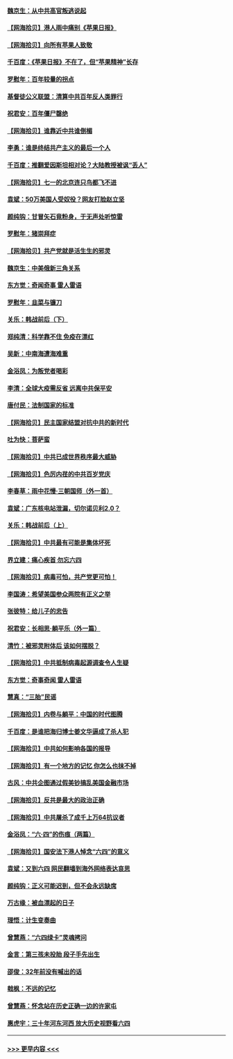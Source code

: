 #### [魏京生：从中共高官叛逃说起](../pages/nsc993/n13048997.md?t=06261552) 
#### [【网海拾贝】港人雨中痛别《苹果日报》](../pages/nsc993/n13048941.md?t=06261552) 
#### [【网海拾贝】向所有苹果人致敬](../pages/nsc993/n13046795.md?t=06261552) 
#### [千百度：《苹果日报》不在了，但“苹果精神”长存](../pages/nsc993/n13046703.md?t=06261552) 
#### [罗慰年：百年较量的拐点](../pages/nsc993/n13046542.md?t=06261552) 
#### [基督徒公义联盟：清算中共百年反人类罪行](../pages/nsc993/n13046499.md?t=06261552) 
#### [祝君安：百年僵尸罄绝](../pages/nsc993/n13045595.md?t=06261552) 
#### [【网海拾贝】谁靠近中共谁倒楣](../pages/nsc993/n13044667.md?t=06261552) 
#### [李勇：谁是终结共产主义的最后一个人](../pages/nsc993/n13044397.md?t=06261552) 
#### [千百度：推翻爱因斯坦相对论？大陆教授被讽“丢人”](../pages/nsc993/n13043908.md?t=06261552) 
#### [【网海拾贝】七一的北京连只鸟都飞不进](../pages/nsc993/n13041377.md?t=06261552) 
#### [袁斌：50万美国人受奴役？网友打脸赵立坚](../pages/nsc993/n13041330.md?t=06261552) 
#### [颜纯钩：甘冒矢石竟粉身，于无声处听惊雷](../pages/nsc993/n13041140.md?t=06261552) 
#### [罗慰年：猪崇拜症](../pages/nsc993/n13041071.md?t=06261552) 
#### [【网海拾贝】共产党就是活生生的邪灵](../pages/nsc993/n13036627.md?t=06261552) 
#### [魏京生：中美俄新三角关系](../pages/nsc993/n13035986.md?t=06261552) 
#### [东方觉：奇闻奇事 雷人雷语](../pages/nsc993/n13035878.md?t=06261552) 
#### [罗慰年：韭菜与镰刀](../pages/nsc993/n13034374.md?t=06261552) 
#### [关乐：韩战前后（下）](../pages/nsc993/n13034113.md?t=06261552) 
#### [郑纯清：科学靠不住 免疫在漂红](../pages/nsc993/n13034093.md?t=06261552) 
#### [吴新：中南海遭海难重](../pages/nsc993/n13034084.md?t=06261552) 
#### [金浴凤：为叛党者喝彩](../pages/nsc993/n13034058.md?t=06261552) 
#### [李清：全球大疫需反省 远离中共保平安](../pages/nsc993/n13033784.md?t=06261552) 
#### [唐付民：法制国家的标准](../pages/nsc993/n13032944.md?t=06261552) 
#### [【网海拾贝】民主国家结盟对抗中共的新时代](../pages/nsc993/n13031717.md?t=06261552) 
#### [吐为快：菩萨蛮](../pages/nsc993/n13030033.md?t=06261552) 
#### [【网海拾贝】中共已成世界秩序最大威胁](../pages/nsc993/n13028138.md?t=06261552) 
#### [【网海拾贝】色厉内荏的中共百岁党庆](../pages/nsc993/n13025582.md?t=06261552) 
#### [李春草：雨中花慢‧三朝国师（外一首）](../pages/nsc993/n13025567.md?t=06261552) 
#### [袁斌：广东核电站泄漏，切尔诺贝利2.0？](../pages/nsc993/n13025475.md?t=06261552) 
#### [关乐：韩战前后（上）](../pages/nsc993/n13025387.md?t=06261552) 
#### [【网海拾贝】中共最有可能是集体坏死](../pages/nsc993/n13023101.md?t=06261552) 
#### [界立建：痛心疾首 勿忘六四](../pages/nsc993/n13022339.md?t=06261552) 
#### [【网海拾贝】病毒可怕，共产党更可怕！](../pages/nsc993/n13020728.md?t=06261552) 
#### [李国涛：希望美国参众两院有正义之举](../pages/nsc993/n13020674.md?t=06261552) 
#### [张彼特：给儿子的忠告](../pages/nsc993/n13018934.md?t=06261552) 
#### [祝君安：长相思‧躺平乐（外一篇）](../pages/nsc993/n13018923.md?t=06261552) 
#### [清竹：被邪灵附体后 该如何摆脱？](../pages/nsc993/n13018877.md?t=06261552) 
#### [【网海拾贝】中共抵制病毒起源调查令人生疑](../pages/nsc993/n13017785.md?t=06261552) 
#### [东方觉：奇事奇闻 雷人雷语](../pages/nsc993/n13017577.md?t=06261552) 
#### [慧真：“三胎”民谣](../pages/nsc993/n13017394.md?t=06261552) 
#### [【网海拾贝】内卷与躺平：中国的时代图腾](../pages/nsc993/n13016128.md?t=06261552) 
#### [千百度：是谁把海归博士姜文华逼成了杀人犯](../pages/nsc993/n13015218.md?t=06261552) 
#### [【网海拾贝】中共如何影响各国的报导](../pages/nsc993/n13012599.md?t=06261552) 
#### [【网海拾贝】有一个地方的记忆 你怎么也抹不掉](../pages/nsc993/n13009802.md?t=06261552) 
#### [古风：中共企图通过假美钞搞乱美国金融市场](../pages/nsc993/n13009626.md?t=06261552) 
#### [【网海拾贝】反共是最大的政治正确](../pages/nsc993/n13007051.md?t=06261552) 
#### [【网海拾贝】中共屠杀了成千上万64抗议者](../pages/nsc993/n13002713.md?t=06261552) 
#### [金浴凤：“六·四”的伤痕（两篇）](../pages/nsc993/n13001719.md?t=06261552) 
#### [【网海拾贝】国安法下港人悼念“六四”的意义](../pages/nsc993/n13001039.md?t=06261552) 
#### [袁斌：又到六四 网民翻墙到海外网络表达哀思](../pages/nsc993/n13000995.md?t=06261552) 
#### [颜纯钩：正义可能迟到，但不会永远缺席](../pages/nsc993/n13000920.md?t=06261552) 
#### [万古缘：被血漂起的日子](../pages/nsc993/n13000914.md?t=06261552) 
#### [理悟：计生变奏曲](../pages/nsc993/n13000414.md?t=06261552) 
#### [曾慧燕：“六四绿卡”灵魂拷问](../pages/nsc993/n13000277.md?t=06261552) 
#### [金言：第三孩未投胎 段子手先出生](../pages/nsc993/n13000215.md?t=06261552) 
#### [邵俊：32年前没有喊出的话](../pages/nsc993/n13000181.md?t=06261552) 
#### [戟枫：不远的记忆](../pages/nsc993/n13000121.md?t=06261552) 
#### [曾慧燕：怀念站在历史正确一边的许家屯](../pages/nsc993/n13000073.md?t=06261552) 
#### [惠虎宇：三十年河东河西 放大历史视野看六四](../pages/nsc993/n13000018.md?t=06261552) 

----
#### [ >>> 更早内容 <<< ](../indexes/nsc993-earlier.md)
